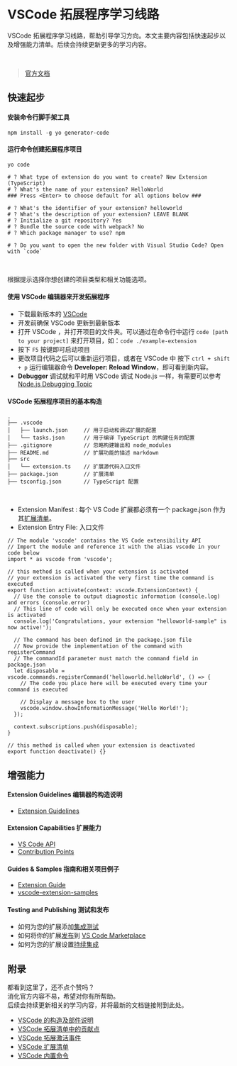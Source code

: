 # VSCode 拓展程序学习线路

VSCode 拓展程序学习线路，帮助引导学习方向。本文主要内容包括快速起步以及增强能力清单。后续会持续更新更多的学习内容。

<br>

> [官方文档](https://code.visualstudio.com/api)

## 快速起步

#### 安装命令行脚手架工具

```
npm install -g yo generator-code
```

#### 运行命令创建拓展程序项目

```
yo code

# ? What type of extension do you want to create? New Extension (TypeScript)
# ? What's the name of your extension? HelloWorld
### Press <Enter> to choose default for all options below ###

# ? What's the identifier of your extension? helloworld
# ? What's the description of your extension? LEAVE BLANK
# ? Initialize a git repository? Yes
# ? Bundle the source code with webpack? No
# ? Which package manager to use? npm

# ? Do you want to open the new folder with Visual Studio Code? Open with `code`
```

<br>

根据提示选择你想创建的项目类型和相关功能选项。

#### 使用 VSCode 编辑器来开发拓展程序

- 下载最新版本的 [VSCode](https://code.visualstudio.com/)
- 开发前确保 VSCode 更新到最新版本
- 打开 VSCode ，并打开项目的文件夹。可以通过在命令行中运行 `code [path to your project]` 来打开项目，如：`code ./example-extension`
- 按下 `F5` 按键即可启动项目
- 更改项目代码之后可以重新运行项目，或者在 VSCode 中 按下 `ctrl + shift + p` 运行编辑器命令 **Developer: Reload Window**，即可看到新内容。
- **Debugger** 调试就和平时用 VSCode 调试 Node.js 一样，有需要可以参考 [Node.js Debugging Topic](https://code.visualstudio.com/docs/nodejs/nodejs-debugging)

#### VSCode 拓展程序项目的基本构造

```
.
├── .vscode
│   ├── launch.json     // 用于启动和调试扩展的配置
│   └── tasks.json      // 用于编译 TypeScript 的构建任务的配置
├── .gitignore          // 忽略构建输出和 node_modules
├── README.md           // 扩展功能的描述 markdown
├── src
│   └── extension.ts    // 扩展源代码入口文件
├── package.json        // 扩展清单
├── tsconfig.json       // TypeScript 配置
```

<br>

- Extension Manifest : 每个 VS Code 扩展都必须有一个 package.json 作为其[扩展清单](https://code.visualstudio.com/api/references/extension-manifest)。
- Extension Entry File: 入口文件
```
// The module 'vscode' contains the VS Code extensibility API
// Import the module and reference it with the alias vscode in your code below
import * as vscode from 'vscode';

// this method is called when your extension is activated
// your extension is activated the very first time the command is executed
export function activate(context: vscode.ExtensionContext) {
  // Use the console to output diagnostic information (console.log) and errors (console.error)
  // This line of code will only be executed once when your extension is activated
  console.log('Congratulations, your extension "helloworld-sample" is now active!');

  // The command has been defined in the package.json file
  // Now provide the implementation of the command with registerCommand
  // The commandId parameter must match the command field in package.json
  let disposable = vscode.commands.registerCommand('helloworld.helloWorld', () => {
    // The code you place here will be executed every time your command is executed

    // Display a message box to the user
    vscode.window.showInformationMessage('Hello World!');
  });

  context.subscriptions.push(disposable);
}

// this method is called when your extension is deactivated
export function deactivate() {}
```

## 增强能力

#### Extension Guidelines 编辑器的构造说明

- [Extension Guidelines](https://code.visualstudio.com/api/references/extension-guidelines)

#### Extension Capabilities 扩展能力

- [VS Code API](https://code.visualstudio.com/api/references/vscode-api)
- [Contribution Points](https://code.visualstudio.com/api/references/contribution-points)

#### Guides & Samples 指南和相关项目例子

- [Extension Guide](https://code.visualstudio.com/api/extension-guides/overview)
- [vscode-extension-samples](https://github.com/microsoft/vscode-extension-samples)

#### Testing and Publishing 测试和发布

- 如何为您的扩展添加[集成测试](https://code.visualstudio.com/api/working-with-extensions/testing-extension)
- 如何将你的扩展[发布](https://code.visualstudio.com/api/working-with-extensions/publishing-extension)到 [VS Code Marketplace](https://marketplace.visualstudio.com/)
- 如何为您的扩展设置[持续集成](https://code.visualstudio.com/api/working-with-extensions/continuous-integration)

## 附录

都看到这里了，还不点个赞吗？
<br>
消化官方内容不易，希望对你有所帮助。
<br>
后续会持续更新相关的学习内容，并将最新的文档链接附到此处。

- [VSCode 的构造及部件说明](https://juejin.cn/post/7068193667369926670/)
- [VSCode 拓展清单中的贡献点](https://juejin.cn/post/7069682837955280926/)
- [VSCode 拓展激活事件](https://juejin.cn/post/7069974001547739143/)
- [VSCode 扩展清单](https://juejin.cn/post/7070693306497236999/)
- [VSCode 内置命令](https://juejin.cn/post/7070805271030792228/)